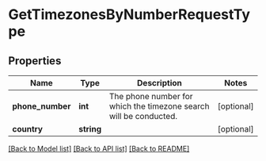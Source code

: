 # GetTimezonesByNumberRequestType

## Properties
Name | Type | Description | Notes
------------ | ------------- | ------------- | -------------
**phone_number** | **int** | The phone number for which the timezone search will be conducted. | [optional] 
**country** | **string** |  | [optional] 

[[Back to Model list]](../../README.md#documentation-for-models) [[Back to API list]](../../README.md#documentation-for-api-endpoints) [[Back to README]](../../README.md)

